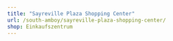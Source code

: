 ```yaml
---
title: "Sayreville Plaza Shopping Center"
url: /south-amboy/sayreville-plaza-shopping-center/
shop: Einkaufszentrum
---
```

